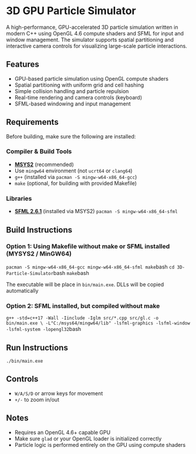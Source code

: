 # 3D GPU Particle Simulator
A high-performance, GPU-accelerated 3D particle simulation written in modern C++ using OpenGL 4.6 compute shaders and SFML for input and window management. 
The simulator supports spatial partitioning and interactive camera controls for visualizing large-scale particle interactions.

## Features
- GPU-based particle simulation using OpenGL compute shaders
- Spatial partitioning with uniform grid and cell hashing
- Simple collision handling and particle repulsion
- Real-time rendering and camera controls (keyboard)
- SFML-based windowing and input management

## Requirements
Before building, make sure the following are installed:

### Compiler & Build Tools
- **[MSYS2](https://www.msys2.org/)** (recommended)
- Use `mingw64` environment (not `ucrt64` or `clang64`)
- `g++` (installed via `pacman -S mingw-w64-x86_64-gcc`)
- `make` (optional, for building with provided Makefile)

### Libraries
- **[SFML 2.6.1](https://www.sfml-dev.org/)** (installed via MSYS2)
```pacman -S mingw-w64-x86_64-sfml```

## Build Instructions
### Option 1: Using Makefile without make or SFML installed (MYSYS2 / MinGW64)
```pacman -S mingw-w64-x86_64-gcc mingw-w64-x86_64-sfml make```bash
```cd 3D-Particle-Simulator```bash
```make```bash

The executable will  be place in `bin/main.exe`. DLLs will be copied automatically

### Option 2: SFML installed, but compiled without make
```g++ -std=c++17 -Wall -Iinclude -Iglm src/*.cpp src/gl.c -o bin/main.exe \ -L"C:/msys64/mingw64/lib" -lsfml-graphics -lsfml-window -lsfml-system -lopengl32```bash

## Run Instructions
``` ./bin/main.exe ``` 

## Controls
- `W/A/S/D` or arrow keys for movement
- `+/-` to zoom in/out

## Notes
- Requires an OpenGL 4.6+ capable GPU
- Make sure `glad` or your OpenGL loader is initialized correctly
- Particle logic is performed entirely on the GPU using compute shaders
